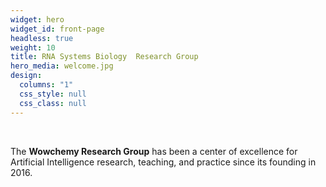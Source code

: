 ```yaml
---
widget: hero
widget_id: front-page
headless: true
weight: 10
title: RNA Systems Biology  Research Group
hero_media: welcome.jpg
design:
  columns: "1"
  css_style: null
  css_class: null
---
```


<br>

The **Wowchemy Research Group** has been a center of excellence for Artificial Intelligence research, teaching, and practice since its founding in 2016.
